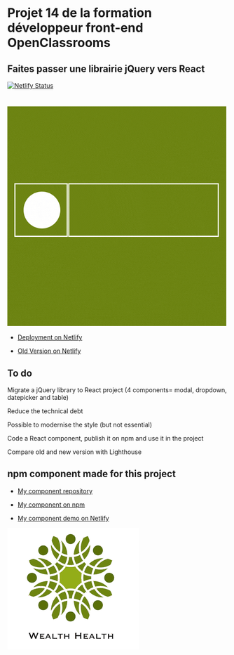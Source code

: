 # Projet 14 de la formation développeur front-end OpenClassrooms

## Faites passer une librairie jQuery vers React

[![Netlify Status](https://api.netlify.com/api/v1/badges/444edf48-004e-49d2-a645-5fd2624552cc/deploy-status)](https://app.netlify.com/sites/hrnet-p14-dfe-oc-herault-benedicte/deploys)

#

![logo1](https://github.com/LazezBZH/BenedicteHERAULT_14_23112021/blob/master/src/assets/HRnet%20logo.gif?raw=true)

- [Deployment on Netlify ](https://hrnet-p14-dfe-oc-herault-benedicte.netlify.app/)

- [Old Version on Netlify ](https://oldversion-hrnet-b-herault.netlify.app/)

## To do

Migrate a jQuery library to React project (4 components= modal, dropdown, datepicker and table)

Reduce the technical debt

Possible to modernise the style (but not essential)

Code a React component, publish it on npm and use it in the project

Compare old and new version with Lighthouse

## npm component made for this project

- [My component repository ](https://github.com/LazezBZH/customizable-react-modal-lazez)

- [My component on npm](https://www.npmjs.com/package/customizable-react-modal-by-lazez)
- [My component demo on Netlify](https://customizable-react-modal-lazez.netlify.app/)

![logo](https://github.com/LazezBZH/BenedicteHERAULT_14_23112021/blob/master/src/assets/WealthHealth.png?raw=true)
